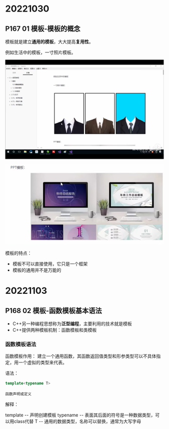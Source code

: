 # 20221030

## P167 01 模板-模板的概念

模板就是建立**通用的模板**，大大提高**复用性**。

例如生活中的模板，一寸照片模板。

![QQ图片20221030080523](./模板.assets/QQ图片20221030080523.png)

![QQ图片20221030080733](./模板.assets/QQ图片20221030080733.png)

模板的特点：
- 模板不可以直接使用，它只是一个框架
- 模板的通用并不是万能的

# 20221103

## P168 02 模板-函数模板基本语法

- C++另一种编程思想称为**泛型编程**，主要利用的技术就是模板
- C++提供两种模板机制：函数模板和类模板

### 函数模板语法

函数模板作用：
建立一个通用函数，其函数返回值类型和形参类型可以不具体指定，用一个虚拟的类型来代表。

语法：

```c++
template<typename T>

函数声明或定义
```

解释：

template -- 声明创建模板
typename -- 表面其后面的符号是一种数据类型，可以用class代替
T -- 通用的数据类型，名称可以替换，通常为大写字母